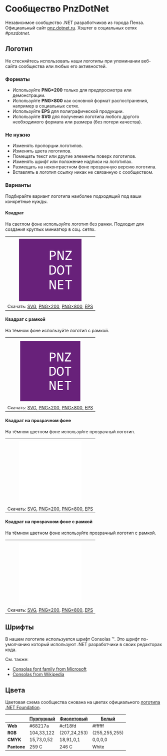 ﻿# Сообщество PnzDotNet

Независимое сообщество .NET разработчиков из города Пенза. Официальный сайт [pnz.dotnet.ru](https://pnz.dotnet.ru/). Хэштег в социальных сетях _#pnzdotnet_.

## Логотип

Не стесняйтесь использовать наши логотипы при упоминании веб-сайта сообщества или любых его активностей.

### Форматы

- Используйте **PNG×200** только для предпросмотра или демонстрации.
- Используйте **PNG×800** как основной формат распостранения, например в социальных сетях.
- Используйте **EPS** для полиграфической продукции.
- Используйте **SVG** для получения логотипа любого другого необходимого формата или размера (без потери качества).

### Не нужно

- Изменять пропорции логотипов.
- Изменять цвета логотипов.
- Помещать текст или другие элементы поверх логотипов.
- Изменять шрифт или положение надписи на логотипах.
- Размещать на неконтрастном фоне прозрачную версию логотипа.
- Вставлять в логотип ссылку никак не связанную с сообществом.

### Варианты

Подбирайте вариант логотипа наиболее подходящий под ваши конкретные нужды.

#### Квадрат

На светлом фоне используйте логотип без рамки. Подходит для создания круглых миниатюр в соц. сетях.

|       |
| :---: |
|       |
| ![Квадрат](pnzdotnet-logo-squared-200.png) |
| Скачать: [SVG](https://raw.githubusercontent.com/DotNetRu/BrandBook/master/Logo/Pnz/pnzdotnet-logo-squared.svg), [PNG×200](https://raw.githubusercontent.com/DotNetRu/BrandBook/master/Logo/Pnz/pnzdotnet-logo-squared-200.png), [PNG×800](https://raw.githubusercontent.com/DotNetRu/BrandBook/master/Logo/Pnz/pnzdotnet-logo-squared-800.png), [EPS](https://raw.githubusercontent.com/DotNetRu/BrandBook/master/Logo/Pnz/pnzdotnet-logo-squared.eps) |

#### Квадрат с рамкой

На тёмном фоне используйте логотип с рамкой.

|       |
| :---: |
|       |
| ![Квадрат с рамкой](pnzdotnet-logo-squared-bordered-200.png) |
| Скачать: [SVG](https://raw.githubusercontent.com/DotNetRu/BrandBook/master/Logo/Pnz/pnzdotnet-logo-squared-bordered.svg), [PNG×200](https://raw.githubusercontent.com/DotNetRu/BrandBook/master/Logo/Pnz/pnzdotnet-logo-squared-bordered-200.png), [PNG×800](https://raw.githubusercontent.com/DotNetRu/BrandBook/master/Logo/Pnz/pnzdotnet-logo-squared-bordered-800.png), [EPS](https://raw.githubusercontent.com/DotNetRu/BrandBook/master/Logo/Pnz/pnzdotnet-logo-squared-bordered.eps) |

#### Квадрат на прозрачном фоне

На тёмном цветном фоне используйте прозрачный логотип.

|       |
| :---: |
|       |
| ![Квадрат на прозрачном фоне](pnzdotnet-logo-squared-white-200.png) |
| Скачать: [SVG](https://raw.githubusercontent.com/DotNetRu/BrandBook/master/Logo/Pnz/pnzdotnet-logo-squared-white.svg), [PNG×200](https://raw.githubusercontent.com/DotNetRu/BrandBook/master/Logo/Pnz/pnzdotnet-logo-squared-white-200.png), [PNG×800](https://raw.githubusercontent.com/DotNetRu/BrandBook/master/Logo/Pnz/pnzdotnet-logo-squared-white-800.png), [EPS](https://raw.githubusercontent.com/DotNetRu/BrandBook/master/Logo/Pnz/pnzdotnet-logo-squared-white.eps) |

#### Квадрат на прозрачном фоне с рамкой

На тёмном цветном фоне используйте прозрачный логотип с рамкой.

|       |
| :---: |
|       |
| ![Квадрат на прозрачном фоне с рамкой](pnzdotnet-logo-squared-white-bordered-200.png) |
| Скачать: [SVG](https://raw.githubusercontent.com/DotNetRu/BrandBook/master/Logo/Pnz/pnzdotnet-logo-squared-white-bordered.svg), [PNG×200](https://raw.githubusercontent.com/DotNetRu/BrandBook/master/Logo/Pnz/pnzdotnet-logo-squared-white-bordered-200.png), [PNG×800](https://raw.githubusercontent.com/DotNetRu/BrandBook/master/Logo/Pnz/pnzdotnet-logo-squared-white-bordered-800.png), [EPS](https://raw.githubusercontent.com/DotNetRu/BrandBook/master/Logo/Pnz/pnzdotnet-logo-squared-white-bordered.eps) |

## Шрифты

В нашем логотипе используется шрифт Consolas ™. Это шрифт по-умолчанию который используют .NET разработчики в своих редакторах кода.

См. также:

- [Consolas font family from Microsoft](https://docs.microsoft.com/en-us/typography/font-list/consolas)
- [Consolas from Wikipedia](https://en.wikipedia.org/wiki/Consolas)

## Цвета

Цветовая схема сообщества снована на цветах официального [логотипа .NET Foundation](https://github.com/dotnet/swag/tree/master/logo).

|             | [Пурпурный](https://www.color-hex.com/color/68217a) | [Фиолетовый](https://www.color-hex.com/color/cf18fd) | [Белый](https://www.color-hex.com/color/ffffff) |
| ----------- | --------------------------------------------------- | ---------------------------------------------------- | ----------------------------------------------- |
| **Web**     | #68217a                                             | #cf18fd                                              | #ffffff                                         |
| **RGB**     | 104,33,122                                          | (207,24,253)                                         | (255,255,255)                                   |
| **CMYK**    | 15,73,0,52                                          | 18,91,0,1                                            | 0,0,0,0                                         |
| **Pantone** | 259 C                                               | 246 C                                                | White                                           |

